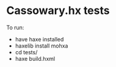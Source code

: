 Cassowary.hx tests
============

To run:
- have haxe installed
- haxelib install mohxa
- cd tests/
- haxe build.hxml
